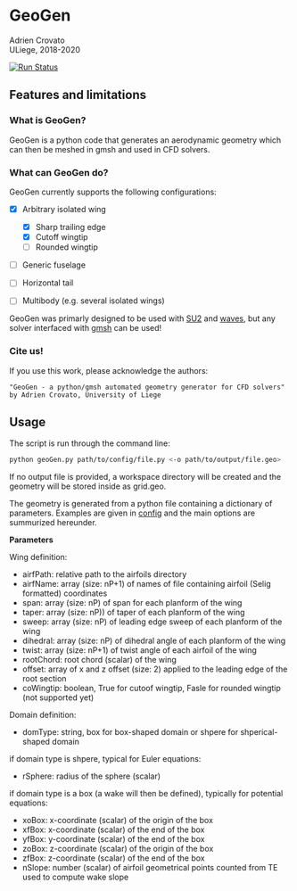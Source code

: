 # GeoGen
Adrien Crovato  
ULiege, 2018-2020  

[![Run Status](https://api.shippable.com/projects/5c98c1405142dd0007ecd6c0/badge?branch=master)]()

## Features and limitations

### What is GeoGen?
GeoGen is a python code that generates an aerodynamic geometry which can then be meshed in gmsh and used in CFD solvers.

### What can GeoGen do?
GeoGen currently supports the following configurations:
  - [x] Arbitrary isolated wing
    - [x] Sharp trailing edge
    - [x] Cutoff wingtip
    - [ ] Rounded wingtip
  - [ ] Generic fuselage
  - [ ] Horizontal tail
  - [ ] Multibody (e.g. several isolated wings)


GeoGen was primarly designed to be used with [SU2](https://github.com/su2code/SU2) and [waves](https://gitlab.uliege.be/am-dept/waves), but any solver interfaced with [gmsh](http://gmsh.info/) can be used!

### Cite us!
If you use this work, please acknowledge the authors:  
```text 
"GeoGen - a python/gmsh automated geometry generator for CFD solvers" by Adrien Crovato, University of Liege
```  

## Usage
The script is run through the command line:
```sh
python geoGen.py path/to/config/file.py <-o path/to/output/file.geo>
```
If no output file is provided, a workspace directory will be created and the geometry will be stored inside as grid.geo.

The geometry is generated from a python file containing a dictionary of parameters. Examples are given in [config](config/) and the main options are summurized hereunder.

**Parameters**

Wing definition:
 - airfPath: relative path to the airfoils directory
 - airfName: array (size: nP+1) of names of file containing airfoil (Selig formatted) coordinates
 - span: array (size: nP) of span for each planform of the wing
 - taper: array (size: nP)) of taper of each planform of the wing
 - sweep: array (size: nP) of leading edge sweep of each planform of the wing 
 - dihedral: array (size: nP) of dihedral angle of each planform of the wing
 - twist: array (size: nP+1) of twist angle of each airfoil of the wing
 - rootChord: root chord (scalar) of the wing
 - offset: array of x and z offset (size: 2) applied to the leading edge of the root section
 - coWingtip: boolean, True for cutoof wingtip, Fasle for rounded wingtip (not supported yet)


Domain definition:
 - domType: string, box for box-shaped domain or shpere for shperical-shaped domain


if domain type is shpere, typical for Euler equations:
 - rSphere: radius of the sphere (scalar)


if domain type is a box (a wake will then be defined), typically for potential equations:
 - xoBox: x-coordinate (scalar) of the origin of the box 
 - xfBox: x-coordinate (scalar) of the end of the box
 - yfBox: y-coordinate (scalar) of the end of the box
 - zoBox: z-coordinate (scalar) of the origin of the box
 - zfBox: z-coordinate (scalar) of the end of the box
 - nSlope: number (scalar) of airfoil geometrical points counted from TE used to compute wake slope

